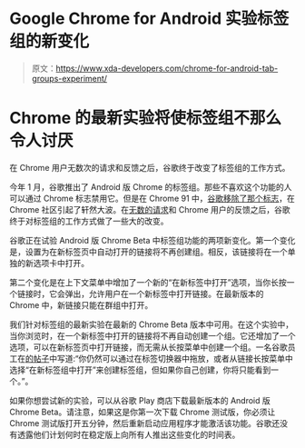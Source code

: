 # Google Chrome for Android 实验标签组的新变化

> 原文：<https://www.xda-developers.com/chrome-for-android-tab-groups-experiment/>

# Chrome 的最新实验将使标签组不那么令人讨厌

在 Chrome 用户无数次的请求和反馈之后，谷歌终于改变了标签组的工作方式。

今年 1 月，谷歌推出了 Android 版 Chrome 的标签组。那些不喜欢这个功能的人可以通过 Chrome 标志禁用它。但是在 Chrome 91 中，[谷歌移除了那个标志](https://www.xda-developers.com/google-chrome-91-stable-rollout/)，在 Chrome 社区引起了轩然大波。在[无数的请求](https://bugs.chromium.org/p/chromium/issues/detail?id=1214806#c81)和 Chrome 用户的反馈之后，谷歌终于对标签组的工作方式做了一些大的改变。

谷歌正在试验 Android 版 Chrome Beta 中标签组功能的两项新变化。第一个变化是，设置为在新标签页中自动打开的链接将不再创建组。相反，该链接将在一个单独的新选项卡中打开。

第二个变化是在上下文菜单中增加了一个新的“在新标签中打开”选项，当你长按一个链接时，它会弹出，允许用户在一个新标签中打开链接。在最新版本的 Chrome 中，新链接只能在群组中打开。

我们针对标签组的最新实验在最新的 Chrome Beta 版本中可用。在这个实验中，当你浏览时，在一个新标签中打开的链接将不再自动创建一个组。它还增加了一个选项，可以在新标签页中打开链接，而无需从长按菜单中创建一个组。一名谷歌员工在[的帖子](https://support.google.com/chrome/thread/25088351/how-to-remove-the-group-tabs-setting-for-android?hl=en&msgid=123203530)中写道:“你仍然可以通过在标签切换器中拖放，或者从链接长按菜单中选择“在新标签组中打开”来创建标签组，但如果你自己创建，你将只能看到一个。”。

如果你想尝试新的实验，可以从谷歌 Play 商店下载最新版本的 Android 版 Chrome Beta。请注意，如果这是你第一次下载 Chrome 测试版，你必须让 Chrome 测试版打开五分钟，然后重新启动应用程序才能激活该功能。谷歌还没有透露他们计划何时在稳定版上向所有人推出这些变化的时间表。